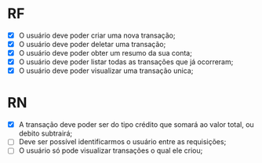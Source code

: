# RF

- [x] O usuário deve poder criar uma nova transação;
- [x] O usuário deve poder deletar uma transação;
- [x] O usuário deve poder obter um resumo da sua conta;
- [x] O usuário deve poder listar todas as transações que já ocorreram;
- [x] O usuário deve poder visualizar uma transação unica;

# RN

- [x] A transação deve poder ser do tipo crédito que somará ao valor total, ou debito subtrairá;
- [ ] Deve ser possível identificarmos o usuário entre as requisições;
- [ ] O usuário só pode visualizar transações o qual ele criou;
